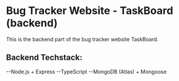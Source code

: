 # Bug Tracker Website - TaskBoard (backend) 

This is the backend part of the bug tracker website TaskBoard.

## Backend Techstack:

--Node.js + Express
--TypeScript
--MongoDB (Atlas) + Mongoose
